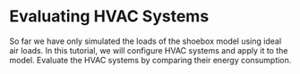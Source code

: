 # Evaluating HVAC Systems
So far we have only simulated the loads of the shoebox model using ideal air loads. In this tutorial, we will configure HVAC systems and apply it to the model. Evaluate the HVAC systems by comparing their energy consumption.